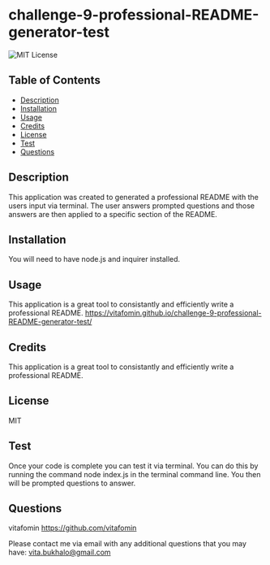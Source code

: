 # challenge-9-professional-README-generator-test
![MIT License](https://img.shields.io/badge/license-MIT-blue.svg)

## Table of Contents
* [Description](#description) 
* [Installation](#installation) 
* [Usage](#usage) 
* [Credits](#credits) 
* [License](#license) 
* [Test](#test) 
* [Questions](#questions) 

## Description

This application was created to generated a professional README with the users input via terminal. The user answers prompted questions and those answers are then applied to a specific section of the README.

## Installation

You will need to have node.js and inquirer installed.

## Usage 

This application is a great tool to consistantly and efficiently write a professional README.
https://vitafomin.github.io/challenge-9-professional-README-generator-test/

## Credits

This application is a great tool to consistantly and efficiently write a professional README.

## License
  MIT

## Test 

Once your code is complete you can test it via terminal. You can do this by running the command node index.js in the terminal command line. You then will be prompted questions to answer.

## Questions

vitafomin
https://github.com/vitafomin

Please contact me via email with any additional questions that you may have:
vita.bukhalo@gmail.com
